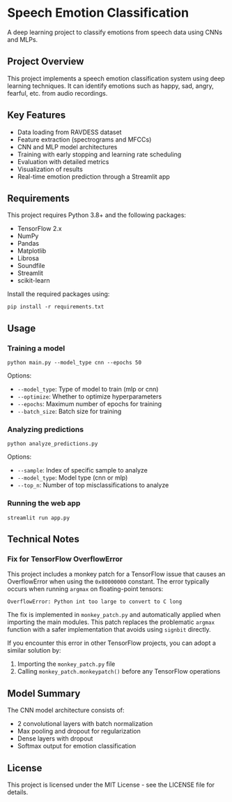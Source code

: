 # Speech Emotion Classification

A deep learning project to classify emotions from speech data using CNNs and MLPs.

## Project Overview

This project implements a speech emotion classification system using deep learning techniques. It can identify emotions such as happy, sad, angry, fearful, etc. from audio recordings.

## Key Features

- Data loading from RAVDESS dataset
- Feature extraction (spectrograms and MFCCs)
- CNN and MLP model architectures
- Training with early stopping and learning rate scheduling
- Evaluation with detailed metrics
- Visualization of results
- Real-time emotion prediction through a Streamlit app

## Requirements

This project requires Python 3.8+ and the following packages:
- TensorFlow 2.x
- NumPy
- Pandas
- Matplotlib
- Librosa
- Soundfile
- Streamlit
- scikit-learn

Install the required packages using:
```
pip install -r requirements.txt
```

## Usage

### Training a model

```
python main.py --model_type cnn --epochs 50
```

Options:
- `--model_type`: Type of model to train (mlp or cnn)
- `--optimize`: Whether to optimize hyperparameters
- `--epochs`: Maximum number of epochs for training
- `--batch_size`: Batch size for training

### Analyzing predictions

```
python analyze_predictions.py
```

Options:
- `--sample`: Index of specific sample to analyze
- `--model_type`: Model type (cnn or mlp)
- `--top_n`: Number of top misclassifications to analyze

### Running the web app

```
streamlit run app.py
```

## Technical Notes

### Fix for TensorFlow OverflowError

This project includes a monkey patch for a TensorFlow issue that causes an OverflowError when using the `0x80000000` constant. The error typically occurs when running `argmax` on floating-point tensors:

```
OverflowError: Python int too large to convert to C long
```

The fix is implemented in `monkey_patch.py` and automatically applied when importing the main modules. This patch replaces the problematic `argmax` function with a safer implementation that avoids using `signbit` directly.

If you encounter this error in other TensorFlow projects, you can adopt a similar solution by:

1. Importing the `monkey_patch.py` file
2. Calling `monkey_patch.monkeypatch()` before any TensorFlow operations

## Model Summary

The CNN model architecture consists of:
- 2 convolutional layers with batch normalization
- Max pooling and dropout for regularization
- Dense layers with dropout
- Softmax output for emotion classification

## License

This project is licensed under the MIT License - see the LICENSE file for details.
